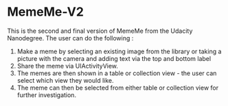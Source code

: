 # MemeMe-V2
This is the second and final version of MemeMe from the Udacity Nanodegree.  The user can do the following : 

1) Make a meme by selecting an existing image from the library or taking a picture with the camera and adding text via the top and bottom label
2) Share the meme via UIActivityView.
3) The memes are then shown in a table or collection view - the user can select which view they would like.
4) The meme can then be selected from either table or collection view for further investigation.

